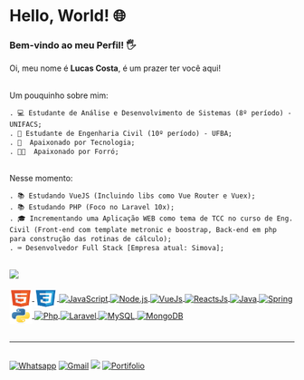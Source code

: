 # Hello, World! 🌐

### Bem-vindo ao meu Perfil! 🖐️
Oi, meu nome é **Lucas Costa**, é um prazer ter você aqui!

<br>
Um pouquinho sobre mim: 

    . 💻 Estudante de Análise e Desenvolvimento de Sistemas (8º período) - UNIFACS;
    . 🧱 Estudante de Engenharia Civil (10º período) - UFBA;
    . 📱  Apaixonado por Tecnologia;
    . 🕺🏽  Apaixonado por Forró;
    
<br>
Nesse momento:

    . 📚 Estudando VueJS (Incluindo libs como Vue Router e Vuex);
    . 📚 Estudando PHP (Foco no Laravel 10x);
    . 🎓 Incrementando uma Aplicação WEB como tema de TCC no curso de Eng. Civil (Front-end com template metronic e boostrap, Back-end em php para construção das rotinas de cálculo);
    . ⌨ Desenvolvedor Full Stack [Empresa atual: Simova];
 
<br>
<a href="https://github.com/LucasCosta0117">
    <div>
<!--         <img height="180em" src="https://github-readme-stats.vercel.app/api?username=lucascosta0117&show_icons=true&theme=vision-friendly-dark&include_all_commits=true&count_private=true"/> -->
        <img height="180em" src="https://github-readme-stats.vercel.app/api/top-langs/?username=lucascosta0117&layout=compact&langs_count=6&theme=vision-friendly-dark"/>
    </div><br>
    <div style="display: inline_block">
        <img align="center" alt="HTML" height="30" width="40" src="https://raw.githubusercontent.com/devicons/devicon/master/icons/html5/html5-original.svg">
        <img align="center" alt="CSS" height="30" width="40" src="https://raw.githubusercontent.com/devicons/devicon/master/icons/css3/css3-original.svg">
        <img align="center" alt="JavaScript" height="30" width="40" src="https://cdn.jsdelivr.net/gh/devicons/devicon/icons/javascript/javascript-original.svg">
        <img align="center" alt="Node.js" height="30" width="40" src="https://cdn.jsdelivr.net/gh/devicons/devicon/icons/nodejs/nodejs-original.svg">
        <img align="center" alt="VueJs" height="30" width="40" src="https://cdn.jsdelivr.net/gh/devicons/devicon@latest/icons/vuejs/vuejs-original.svg" />
        <img align="center" alt="ReactsJs" height="30" width="40" src="https://cdn.jsdelivr.net/gh/devicons/devicon@latest/icons/react/react-original.svg" />
        <img align="center" alt="Java" height="30" width="40" src="https://cdn.jsdelivr.net/gh/devicons/devicon/icons/java/java-original.svg" />
        <img align="center" alt="Spring" height="30" width="40" src="https://cdn.jsdelivr.net/gh/devicons/devicon@latest/icons/spring/spring-original-wordmark.svg" />
        <img align="center" alt="Python" height="30" width="40" src="https://raw.githubusercontent.com/devicons/devicon/master/icons/python/python-original.svg" />
        <img align="center" alt="Php" height="30" width="40" src="https://cdn.jsdelivr.net/gh/devicons/devicon@latest/icons/php/php-original.svg" />
        <img align="center" alt="Laravel" height="30" width="40" src="https://cdn.jsdelivr.net/gh/devicons/devicon@latest/icons/laravel/laravel-original.svg" />
        <img align="center" alt="MySQL" height="30" width="40" src="https://cdn.jsdelivr.net/gh/devicons/devicon@latest/icons/mysql/mysql-original-wordmark.svg" />
        <img align="center" alt="MongoDB" height="30" width="40" src="https://cdn.jsdelivr.net/gh/devicons/devicon@latest/icons/mongodb/mongodb-original-wordmark.svg" />
    </div>
</a><br>

---

<br>
<div>
  <a href="https://wa.me/+5575991896258" target="_blank"><img alt="Whatsapp" src="https://img.shields.io/badge/WhatsApp-25D366?style=for-the-badge&logo=whatsapp&logoColor=white"></a>
  <a href="mailto:lucas.costa0117@gmail.com" target="_blank"><img alt="Gmail" src="https://img.shields.io/badge/Gmail-D14836?style=for-the-badge&logo=gmail&logoColor=white"></a>
  <a href="https://www.linkedin.com/in/lucas-costa-5a14a8239/" target="_blank"><img src="https://img.shields.io/badge/-LinkedIn-%230077B5?style=for-the-badge&logo=linkedin&logoColor=white" target="_blank"></a>
  <a href="https://lucascosta0117.github.io/Tech-Academy_-_Desafio-Portifolio/" target="_blank"><img alt="Portifolio" src="https://img.shields.io/badge/website-000000?style=for-the-badge&logo=About.me&logoColor=white"></a>
</div><br>
